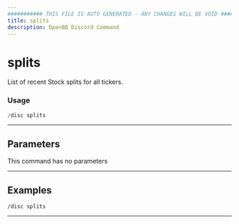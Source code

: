 ```yaml
---
########### THIS FILE IS AUTO GENERATED - ANY CHANGES WILL BE VOID ###########
title: splits
description: OpenBB Discord Command
---
```


# splits

List of recent Stock splits for all tickers.

### Usage

```python wordwrap
/disc splits
```

---

## Parameters

This command has no parameters



---

## Examples

```
/disc splits
```
---
